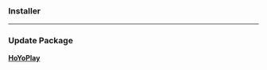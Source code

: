 ### Installer


---

### Update Package
**[HoYoPlay](https://hyp-webstatic.hoyoverse.com/hyp-client/VYTpXlbWo8_1.9.0.276_1_1_cps_hyp_global_VYTpXlbWo8_23hoyoverse_202507291752_CATMlGAA.zip)**
